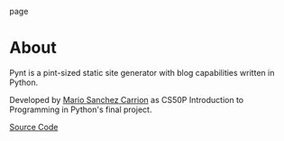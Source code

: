 page
# About

Pynt is a pint-sized static site generator with blog capabilities written in Python.

Developed by [Mario Sanchez Carrion](https://mariosanchez.org) as CS50P Introduction to Programming in Python's final project.

[Source Code](#)
